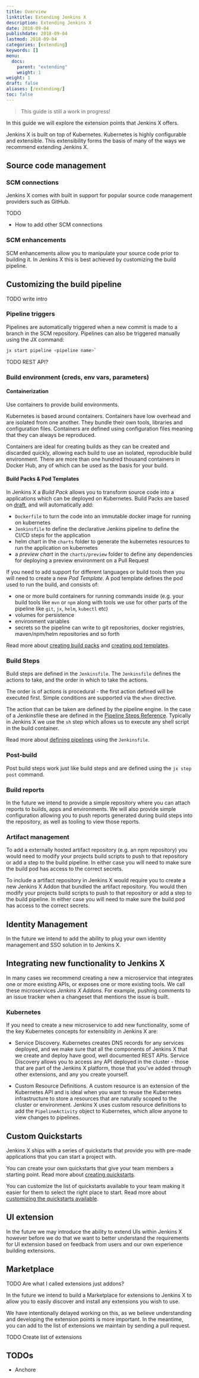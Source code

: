 ```yaml
---
title: Overview
linktitle: Extending Jenkins X
description: Extending Jenkins X
date: 2018-09-04
publishdate: 2018-09-04
lastmod: 2018-09-04
categories: [extending]
keywords: []
menu:
  docs:
    parent: "extending"
    weight: 1
weight: 1
draft: false
aliases: [/extending/]
toc: false
---
```


> This guide is still a work in progress!


In this guide we will explore the extension points that Jenkins X offers.

Jenkins X is built on top of Kubernetes. Kubernetes is highly configurable and extensible. This extensibility forms the basis of many of the ways we recommend extending Jenkins X.

## Source code management

### SCM connections

Jenkins X comes with built in support for popular source code management providers such as GitHub.

TODO

* How to add other SCM connections

### SCM enhancements

SCM enhancements allow you to manipulate your source code prior to building it. In Jenkins X this is best achieved by customizing the build pipeline.

## Customizing the build pipeline

TODO write intro

### Pipeline triggers

Pipelines are automatically triggered when a new commit is made to a branch in the SCM repository. Pipelines can also be triggered manually using the JX command:

```bash
jx start pipeline <pipeline name>`
```

TODO REST API?

### Build environment (creds, env vars, parameters)

#### Containerization

Use containers to provide build environments.

Kubernetes is based around containers. Containers have low overhead and are isolated from one another. They bundle their own tools, libraries and configuration files. Containers are defined using configuration files meaning that they can always be reproduced.

Containers are ideal for creating builds as they can be created and discarded quickly, allowing each build to use an isolated, reproducible build environment. There are more than one hundred thousand containers in Docker Hub, any of which can be used as the basis for your build.

#### Build Packs & Pod Templates

In Jenkins X a _Build Pack_ allows you to transform source code into a applications which can be deployed on Kubernetes. Build Packs are based on [draft](https://draft.sh/), and will automatically add:

* `Dockerfile` to turn the code into an immutable docker image for running on kubernetes
* `Jenkinsfile` to define the declarative Jenkins pipeline to define the CI/CD steps for the application
* helm chart in the `charts` folder to generate the kubernetes resources to run the application on kubernetes
* a *preview chart* in the `charts/preview` folder to define any dependencies for deploying a preview environment on a Pull Request

If you need to add support for different languages or build tools then you will need to create a new _Pod Template_. A pod template defines the pod used to run the build, and consists of:

* one or more build containers for running commands inside (e.g. your build tools like `mvn` or `npm` along with tools we use for other parts of the pipeline like `git`, `jx`, `helm`, `kubectl` etc)
* volumes for persistence
* environment variables
* secrets so the pipeline can write to git repositories, docker registries, maven/npm/helm repositories and so forth

Read more about [creating build packs](/architecture/build-packs#creating-new-build-packs) and [creating pod templates](/architecture/pod-templates).

### Build Steps

Build steps are defined in the `Jenkinsfile`. The `Jenkinsfile` defines the actions to take, and the order in which to take the actions.

The order is of actions is procedural - the first action defined will be executed first. Simple conditions are supported via the `when` directive.

The action that can be taken are defined by the pipeline engine. In the case of a Jenkinsfile these are defined in the [Pipeline Steps Reference](https://jenkins.io/doc/pipeline/steps/). Typically in Jenkins X we use the `sh` step which allows us to execute any shell script in the build container.

Read more about [defining pipelines](https://jenkins.io/doc/book/pipeline/syntax/) using the `Jenkinsfile`.

### Post-build

Post build steps work just like build steps and are defined using the `jx step post` command.

### Build reports

In the future we intend to provide a simple repository where you can attach reports to builds, apps and environments. We will also provide simple configuration allowing you to push reports generated during build steps into the repository, as well as tooling to view those reports.

### Artifact management

To add a externally hosted artifact repository (e.g. an npm repository) you would need to modify your projects build scripts to push to that repository or add a step to the build pipeline. In either case you will need to make sure the build pod has access to the correct secrets.

To include a artifact repository in Jenkins X would require you to create a new Jenkins X Addon that bundled the artifact repository. You would then modify your projects build scripts to push to that repository or add a step to the build pipeline. In either case you will need to make sure the build pod has access to the correct secrets.

## Identity Management

In the future we intend to add the ability to plug your own identity management and SSO solution in to Jenkins X.

## Integrating new functionality to Jenkins X

In many cases we recommend creating a new a microservice that integrates one or more existing APIs, or exposes one or more existing tools. We call these microservices _Jenkins X Addons_. For example, pushing comments to an issue tracker when a changeset that mentions the issue is built.

### Kubernetes

If you need to create a new microservice to add new functionality, some of the key Kubernetes concepts for extensiblity in Jenkins X are:

* Service Discovery. Kubernetes creates DNS records for any services deployed, and we make sure that all the components of Jenkins X that we create and deploy have good, well documented REST APIs. Service Discovery allows you to access any API deployed in the cluster - those that are part of the Jenkins X platform, those that you've added through other extensions, and any you create yourself.

* Custom Resource Definitions. A custom resource is an extension of the Kubernetes API and is ideal when you want to reuse the Kubernetes infrastructure to store a resources that are naturally scoped to the cluster or environment. Jenkins X uses custom resource definitions to add the `PipelineActivity` object to Kubernetes, which allow anyone to view changes to pipelines.

## Custom Quickstarts

Jenkins X ships with a series of quickstarts that provide you with pre-made applications that you can start a project with.

You can create your own quickstarts that give your team members a starting point. Read more about [creating quickstarts](/developing/create-quickstart).

You can customize the list of quickstarts available to your team making it easier for them to select the right place to start. Read more about [customizing the quickstarts available](/developing/create-quickstart#customising-your-teams-quickstarts).

## UI extension

In the future we may introduce the ability to extend UIs within Jenkins X however before we do that we want to better understand the requirements for UI extension based on feedback from users and our own experience building extensions.

## Marketplace

TODO Are what I called extensions just addons?

In the future we intend to build a Marketplace for extensions to Jenkins X to allow you to easily discover and install any extensions you wish to use.

We have intentionally delayed working on this, as we believe understanding and developing the extension points is more important. In the meantime, you can add to the list of extensions we maintain by sending a pull request.

TODO Create list of extensions

## TODOs

* Anchore